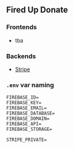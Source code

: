 ## Fired Up Donate

### Frontends

* tba

### Backends

* [Stripe](/fired-up/stripe)

### `.env` var naming

```
FIREBASE_ID=
FIREBASE_KEY=
FIREBASE_EMAIL=
FIREBASE_DATABASE=
FIREBASE_DOMAIN=
FIREBASE_API=
FIREBASE_STORAGE=

STRIPE_PRIVATE=
```
